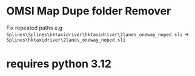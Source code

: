 # OMSI Map Dupe folder Remover

Fix repeated paths
e.g
`Splines\Splines\hktaxidriver\hktaxidriver\2lanes_oneway_noped.sli` 
->
`Splines\hktaxidriver\2lanes_oneway_noped.sli`
# requires python 3.12

